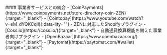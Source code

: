 <div class="feature-item" markdown="1">
#### 事業者サービスとの統合
- [CoinPayments](https://www.coinpayments.net/store-directory-coin-ZEN){:target="_blank"}
- [Cointopay](https://www.youtube.com/watch?v=eM_dYQKCqlI){:data-lity=""} - ZENに対応したShopifyプラグイン
- [Coss.io](https://coss.io/){:target="_blank"} - 自動通貨換算機能を備えた事業者向けプラグイン
- [OpenBazaar](https://www.openbazaar.org/){:target="_blank"}
- [Paytomat](https://paytomat.com/#wallet){:target="_blank"}
</div>
